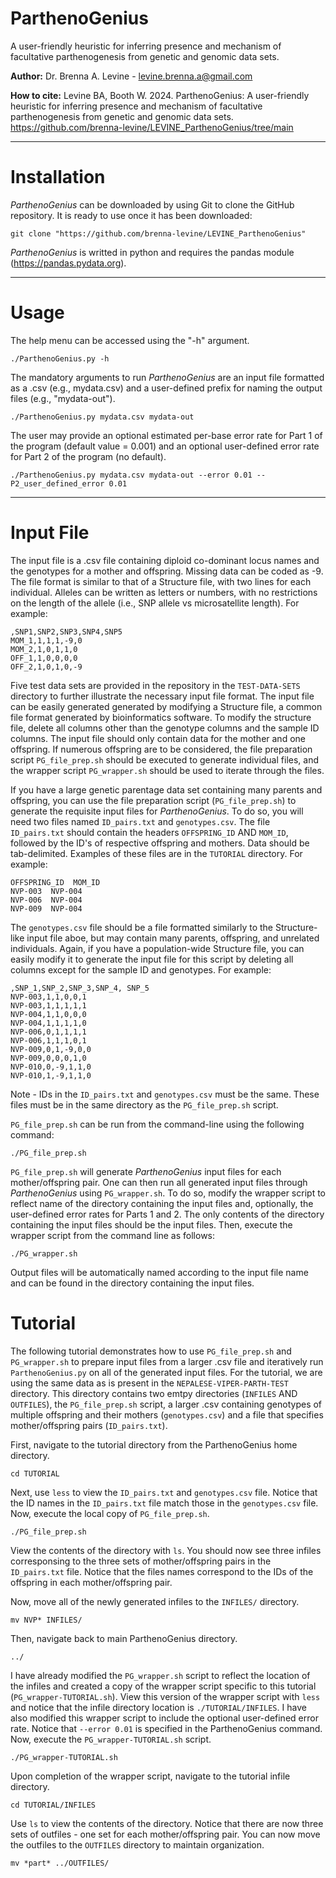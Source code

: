 # ParthenoGenius
A user-friendly heuristic for inferring presence and mechanism of facultative parthenogenesis from genetic and genomic data sets.

**Author:** Dr. Brenna A. Levine - levine.brenna.a@gmail.com

**How to cite:** Levine BA, Booth W. 2024. ParthenoGenius: A user-friendly heuristic for inferring presence and mechanism of facultative parthenogenesis from genetic and genomic data sets. https://github.com/brenna-levine/LEVINE_ParthenoGenius/tree/main

____________________________________________

# Installation

*ParthenoGenius* can be downloaded by using Git to clone the GitHub repository. It is ready to use once it has been downloaded:
```
git clone "https://github.com/brenna-levine/LEVINE_ParthenoGenius"
```
*ParthenoGenius* is writted in python and requires the pandas module (https://pandas.pydata.org).

____________________________________________

# Usage

The help menu can be accessed using the "-h" argument.

```
./ParthenoGenius.py -h
```
The mandatory arguments to run *ParthenoGenius* are an input file formatted as a .csv (e.g., mydata.csv) and a user-defined prefix for naming the output files (e.g., "mydata-out").

```
./ParthenoGenius.py mydata.csv mydata-out
```

The user may provide an optional estimated per-base error rate for Part 1 of the program (default value = 0.001) and an optional user-defined error rate for Part 2 of the program (no default).
```
./ParthenoGenius.py mydata.csv mydata-out --error 0.01 --P2_user_defined_error 0.01
```
_________________________________________________

# Input File

The input file is a .csv file containing diploid co-dominant locus names and the genotypes for a mother and offspring. Missing data can be coded as -9. The file format is similar to that of a Structure file, with two lines for each individual. Alleles can be written as letters or numbers, with no restrictions on the length of the allele (i.e., SNP allele vs microsatellite length). For example:

```
,SNP1,SNP2,SNP3,SNP4,SNP5
MOM_1,1,1,1,-9,0
MOM_2,1,0,1,1,0
OFF_1,1,0,0,0,0
OFF_2,1,0,1,0,-9
```
Five test data sets are provided in the repository in the ```TEST-DATA-SETS``` directory to further illustrate the necessary input file format. The input file can be easily generated generated by modifying a Structure file, a common file format generated by bioinformatics software. To modify the structure file, delete all columns other than the genotype columns and the sample ID columns. The input file should only contain data for the mother and one offspring. If numerous offspring are to be considered, the file preparation script ```PG_file_prep.sh``` should be executed to generate individual files, and the wrapper script ```PG_wrapper.sh``` should be used to iterate through the files.

If you have a large genetic parentage data set containing many parents and offspring, you can use the file preparation script (```PG_file_prep.sh```) to generate the requisite input files for *ParthenoGenius*. To do so, you will need two files named ```ID_pairs.txt``` and ```genotypes.csv```.
The file ```ID_pairs.txt``` should contain the headers ```OFFSPRING_ID``` AND ```MOM_ID```, followed by the ID's of respective offspring and mothers. Data should be tab-delimited. Examples of these files are in the ```TUTORIAL``` directory. For example:
```
OFFSPRING_ID  MOM_ID
NVP-003  NVP-004
NVP-006  NVP-004
NVP-009  NVP-004
```
The ```genotypes.csv``` file should be a file formatted similarly to the Structure-like input file aboe, but may contain many parents, offspring, and unrelated individuals. Again, if you have a population-wide Structure file, you can easily modify it to generate the input file for this script by deleting all columns except for the sample ID and genotypes. For example:
```
,SNP_1,SNP_2,SNP_3,SNP_4, SNP_5
NVP-003,1,1,0,0,1
NVP-003,1,1,1,1,1
NVP-004,1,1,0,0,0
NVP-004,1,1,1,1,0
NVP-006,0,1,1,1,1
NVP-006,1,1,1,0,1
NVP-009,0,1,-9,0,0
NVP-009,0,0,0,1,0
NVP-010,0,-9,1,1,0
NVP-010,1,-9,1,1,0
```
Note - IDs in the ```ID_pairs.txt``` and ```genotypes.csv``` must be the same. These files must be in the same directory as the ```PG_file_prep.sh``` script.

```PG_file_prep.sh``` can be run from the command-line using the following command:

```./PG_file_prep.sh```


```PG_file_prep.sh``` will generate *ParthenoGenius* input files for each mother/offspring pair. One can then run all generated input files through *ParthenoGenius* using ```PG_wrapper.sh```.
To do so, modify the wrapper script to reflect name of the directory containing the input files and, optionally, the user-defined error rates for Parts 1 and 2. The only contents of the directory containing the input files should be the input files. Then, execute the wrapper script from the command line as follows:

```./PG_wrapper.sh```

Output files will be automatically named according to the input file name and can be found in the directory containing the input files.

# Tutorial

The following tutorial demonstrates how to use ```PG_file_prep.sh``` and ```PG_wrapper.sh``` to prepare input files from a larger .csv file and iteratively run ```ParthenoGenius.py``` on all of the generated input files. For the tutorial, we are using the same data as is present in the ```NEPALESE-VIPER-PARTH-TEST``` directory. This directory contains two emtpy directories (```INFILES``` AND ```OUTFILES```), the ```PG_file_prep.sh``` script, a larger .csv containing genotypes of multiple offspring and their mothers (```genotypes.csv```) and a file that specifies mother/offspring pairs (```ID_pairs.txt```).

First, navigate to the tutorial directory from the ParthenoGenius home directory.

```cd TUTORIAL```

Next, use ```less``` to view the ```ID_pairs.txt``` and ```genotypes.csv``` file. Notice that the ID names in the ```ID_pairs.txt``` file match those in the ```genotypes.csv``` file. Now, execute the local copy of ```PG_file_prep.sh```.

```./PG_file_prep.sh```

View the contents of the directory with ```ls```. You should now see three infiles corresponsing to the three sets of mother/offspring pairs in the ```ID_pairs.txt``` file. Notice that the files names correspond to the IDs of the offspring in each mother/offspring pair.

Now, move all of the newly generated infiles to the ```INFILES/``` directory.

```mv NVP* INFILES/```

Then, navigate back to main ParthenoGenius directory.

```../```

I have already modified the ```PG_wrapper.sh``` script to reflect the location of the infiles and created a copy of the wrapper script specific to this tutorial (```PG_wrapper-TUTORIAL.sh```). View this version of the wrapper script with ```less``` and notice that the infile directory location is ```./TUTORIAL/INFILES```. I have also modified this wrapper script to include the optional user-defined error rate. Notice that ```--error 0.01``` is specified in the ParthenoGenius command. Now, execute the ```PG_wrapper-TUTORIAL.sh``` script.

```./PG_wrapper-TUTORIAL.sh```

Upon completion of the wrapper script, navigate to the tutorial infile directory.

```cd TUTORIAL/INFILES```

Use ```ls``` to view the contents of the directory. Notice that there are now three sets of outfiles - one set for each mother/offspring pair. You can now move the outfiles to the ```OUTFILES``` directory to maintain organization.

```mv *part* ../OUTFILES/```






